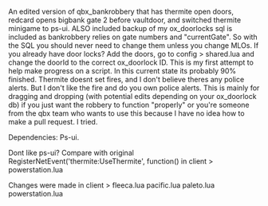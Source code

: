 An edited version of qbx_bankrobbery that has thermite open doors, redcard opens bigbank gate 2 before vaultdoor, and switched thermite minigame to ps-ui. ALSO included backup of my ox_doorlocks sql is included as bankrobbery relies on gate numbers and "currentGate". So with the SQL you should never need to change them unless you change MLOs. If you already have door locks? Add the doors, go to config > shared.lua and change the doorId to the correct ox_doorlock ID. This is my first attempt to help make progress on a script. In this current state its probably 90% finished. Thermite doesnt set fires, and I don't believe theres any police alerts. But I don't like the fire and do you own police alerts. This is mainly for dragging and dropping (with potential edits depending on your ox_doorlock db) if you just want the robbery to function "properly" or you're someone from the qbx team who wants to use this because I have no idea how to make a pull request. I tried.

Dependencies: Ps-ui.

Dont like ps-ui? Compare with original RegisterNetEvent('thermite:UseThermite', function() in client > powerstation.lua

Changes were made in client > 
fleeca.lua
pacific.lua
paleto.lua
powerstation.lua
